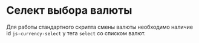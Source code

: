 # Селект выбора валюты

Для работы стандартного скрипта смены валюты необходимо 
наличие id `js-currency-select` у тега `select` со списком валют. 